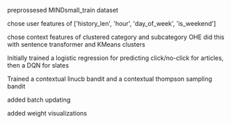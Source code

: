 preprossesed MINDsmall_train dataset

chose user features of ['history_len', 'hour', 'day_of_week', 'is_weekend']

chose context features of clustered category and subcategory OHE
did this with sentence transformer and KMeans clusters

Initially trained a logistic regression for predicting click/no-click for articles, then a DQN for slates

Trained a contextual linucb bandit and a contextual thompson sampling bandit

added batch updating

added weight visualizations

